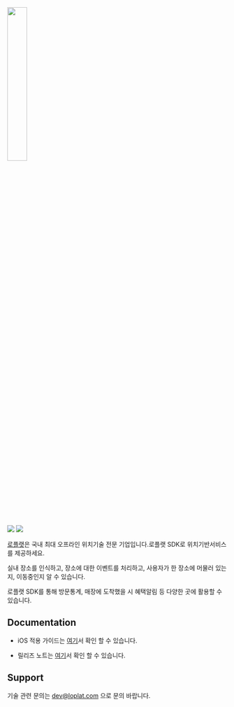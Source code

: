 
<img src="https://storage.googleapis.com/loplat-storage/public/ios_readme/loplat_logo_primary.png" width="30%" height="30%"/>

<img src="https://img.shields.io/badge/pod-inaccessible-lightgrey"/> <img src="https://img.shields.io/badge/SPM-accessible-brightgreen"/>


[로플랫](https://developers.loplat.com/ios/)은 국내 최대 오프라인 위치기술 전문 기업입니다.로플랫 SDK로 위치기반서비스를 제공하세요.

실내 장소를 인식하고, 장소에 대한 이벤트를 처리하고, 사용자가 한 장소에 머물러 있는지, 이동중인지 알 수 있습니다.

로플랫 SDK를 통해 방문통계, 매장에 도착했을 시 혜택알림 등 다양한 곳에 활용할 수 있습니다.



## Documentation

* iOS 적용 가이드는 [여기](https://developers.loplat.com/ios/)서 확인 할 수 있습니다.

* 릴리즈 노트는 [여기](https://developers.loplat.com/ios-history/)서 확인 할 수 있습니다.




## Support

기술 관련 문의는 dev@loplat.com 으로 문의 바랍니다.
